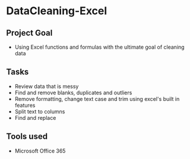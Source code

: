 # DataCleaning-Excel
## Project Goal
* Using Excel functions and formulas with the ultimate goal of cleaning data

## Tasks
* Review data that is messy
* Find and remove blanks, duplicates and outliers
* Remove formatting, change text case and trim using excel's built in features
* Split text to columns
* Find and replace

## Tools used
* Microsoft Office 365
